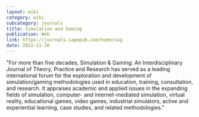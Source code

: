 ```yaml
---
layout: wiki
category: wiki
subcategory: journals
title: Simulation and Gaming
publication: Web
link: https://journals.sagepub.com/home/sag
date: 2022-11-20
---
```


"For more than five decades, Simulation & Gaming: An Interdisciplinary Journal of Theory, Practice and Research has served as a leading international forum for the exploration and development of simulation/gaming methodologies used in education, training, consultation, and research. It appraises academic and applied issues in the expanding fields of simulation, computer- and internet-mediated simulation, virtual reality, educational games, video games, industrial simulators, active and experiential learning, case studies, and related methodologies."
